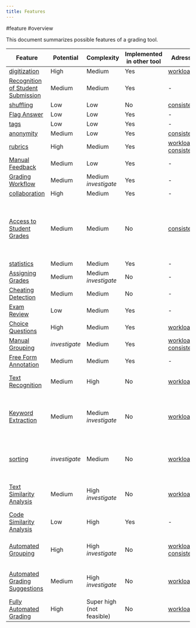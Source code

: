 ```yaml
---
title: Features
---
```


#feature #overview

This document summarizes possible features of a grading tool.

| Feature                                                                                        | Potential     | Complexity                | Implemented in other tool | Adresses                                                                     | [Category](features/feature-categories.md) | [Scope of use](features/feature-scope.md) | Remarks                                                                       |
| ---------------------------------------------------------------------------------------------- | ------------- | ------------------------- | ------------------------- | ---------------------------------------------------------------------------- | ------------------------------------------ | ----------------------------------------- | ----------------------------------------------------------------------------- |
| [digitization](features/definitions/digitization.md)                                           | High          | Medium                    | Yes                       | [workload](challenges/workload.md)                                           | Assisting                                  | Universal                                 | -                                                                             |
| [Recognition of Student Submission](features/definitions/recognition-of-student-submission.md) | Medium        | Medium                    | Yes                       | -                                                                            | Assisting                                  | Universal                                 | -                                                                             |
| [shuffling](features/definitions/shuffling.md)                                                 | Low           | Low                       | No                        | [consistency](challenges/consistency.md)                                     | Assisting                                  | Universal                                 | -                                                                             |
| [Flag Answer](features/definitions/flag-answer.md)                                             | Low           | Low                       | Yes                       | -                                                                            | Assisting                                  | Universal                                 | -                                                                             |
| [tags](features/definitions/tags.md)                                                           | Low           | Low                       | Yes                       | -                                                                            | Assisting                                  | Universal                                 | -                                                                             |
| [anonymity](features/definitions/anonymity.md)                                                 | Medium        | Low                       | Yes                       | [consistency](challenges/consistency.md)                                     | Assisting                                  | Universal                                 | -                                                                             |
| [rubrics](features/definitions/rubrics.md)                                                     | High          | Medium                    | Yes                       | [workload](challenges/workload.md), [consistency](challenges/consistency.md) | Assisting                                  | Universal                                 | -                                                                             |
| [Manual Feedback](features/definitions/manual-feedback.md)                                     | Medium        | Low                       | Yes                       | -                                                                            | Assisting                                  | Universal                                 | -                                                                             |
| [Grading Workflow](features/definitions/grading-workflow.md)                                   | Medium        | Medium _investigate_      | Yes                       | -                                                                            | Assisting                                  | Universal                                 | -                                                                             |
| [collaboration](features/definitions/collaboration.md)                                         | High          | Medium                    | Yes                       | -                                                                            | Assisting                                  | Universal                                 | -                                                                             |
| [Access to Student Grades](features/definitions/access-to-student-grades.md)                   | Medium        | Medium                    | No                        | [consistency](challenges/consistency.md)                                     | Assisting                                  | Universal                                 | Information would have to be feeded into the system from university officials |
| [statistics](features/definitions/statistics.md)                                               | Medium        | Medium                    | Yes                       | -                                                                            | Assisting                                  | Universal                                 | -                                                                             |
| [Assigning Grades](features/definitions/assigning-grades.md)                                   | Medium        | Medium _investigate_      | No                        | -                                                                            | -                                          | Universal                                 | -                                                                             |
| [Cheating Detection](features/definitions/cheating-detection.md)                               | Medium        | Medium                    | No                        | -                                                                            | Assisting                                  | Universal                                 | -                                                                             |
| [Exam Review](features/definitions/exam-review.md)                                             | Low           | Medium                    | Yes                       | -                                                                            | Assisting                                  | Universal                                 | -                                                                             |
| [Choice Questions](features/definitions/choice-questions.md)                                   | High          | Medium                    | Yes                       | [workload](challenges/workload.md)                                           | Automated                                  | Limited                                   | -                                                                             |
| [Manual Grouping](features/definitions/manual-grouping.md)                                     | _investigate_ | Medium                    | Yes                       | [workload](challenges/workload.md), [consistency](challenges/consistency.md) | Assisting                                  | Limited                                   | -                                                                             |
| [Free Form Annotation](features/definitions/free-form-annotation.md)                           | Medium        | Medium                    | Yes                       | -                                                                            | Assisting                                  | Universal                                 | -                                                                             |
| [Text Recognition](features/definitions/text-recognition.md)                                   | Medium        | High                      | No                        | [workload](challenges/workload.md)                                           | Automated                                  | Limited                                   | State of the art not good enough                                              |
| [Keyword Extraction](features/definitions/keyword-extraction.md)                               | Medium        | Medium _investigate_      | No                        | [workload](challenges/workload.md)                                           | Automated                                  | Limited                                   | Not clear whether the functionality in itself would be helpful                |
| [sorting](features/definitions/sorting.md)                                                     | _investigate_ | Medium                    | No                        | [workload](challenges/workload.md)                                           | Automated                                  | Limited                                   | May introduce biases to grading process                                       |
| [Text Similarity Analysis](features/definitions/text-similarity-analysis.md)                   | Medium        | High _investigate_        | No                        | [workload](challenges/workload.md)                                           | Automated                                  | Limited                                   | Must work really well in order to be useful                                   |
| [Code Similarity Analysis](features/definitions/code-similarity-analysis.md)                   | Low           | High                      | Yes                       | -                                                                            | Automated                                  | Limited                                   | Out of scope                                                                  |
| [Automated Grouping](features/definitions/automated-grouping.md)                               | High          | High _investigate_        | No                        | [workload](challenges/workload.md), [consistency](challenges/consistency.md) | Automated                                  | Limited                                   | Must work really well in order to be useful                                   |
| [Automated Grading Suggestions](features/definitions/automated-grading-suggestions.md)         | Medium        | High _investigate_        | No                        | [workload](challenges/workload.md)                                           | Automated                                  | Limited                                   | Tedious if it does not work really well                                       |
| [Fully Automated Grading](features/definitions/fully-automated-grading.md)                     | High          | Super high (not feasible) | No                        | [workload](challenges/workload.md)                                           | Automated                                  | Limited                                   | Distrust                                                                      |
